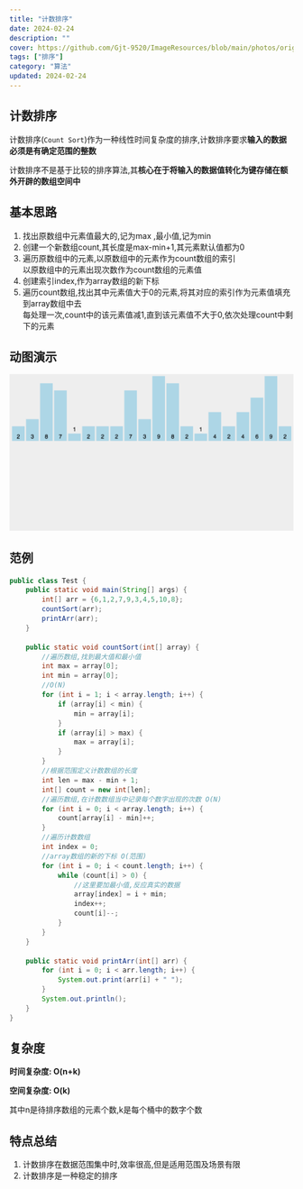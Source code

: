 ```yaml
---
title: "计数排序"
date: 2024-02-24
description: ""
cover: https://github.com/Gjt-9520/ImageResources/blob/main/photos/original/Ximage27.jpg?raw=true
tags: ["排序"]
category: "算法"
updated: 2024-02-24
---
```


## 计数排序

计数排序(`Count Sort`)作为一种线性时间复杂度的排序,计数排序要求**输入的数据必须是有确定范围的整数**

计数排序不是基于比较的排序算法,其**核心在于将输入的数据值转化为键存储在额外开辟的数组空间中**

## 基本思路

1. 找出原数组中元素值最大的,记为max ,最小值,记为min
2. 创建一个新数组count,其长度是max-min+1,其元素默认值都为0
3. 遍历原数组中的元素,以原数组中的元素作为count数组的索引            
以原数组中的元素出现次数作为count数组的元素值
4. 创建索引index,作为array数组的新下标
5. 遍历count数组,找出其中元素值大于0的元素,将其对应的索引作为元素值填充到array数组中去                  
每处理一次,count中的该元素值减1,直到该元素值不大于0,依次处理count中剩下的元素

## 动图演示

![计数排序](../images/计数排序.png)

## 范例 

```java
public class Test {
    public static void main(String[] args) {
        int[] arr = {6,1,2,7,9,3,4,5,10,8};
        countSort(arr);
        printArr(arr);
    }

    public static void countSort(int[] array) {
        //遍历数组,找到最大值和最小值
        int max = array[0];
        int min = array[0];
        //O(N)
        for (int i = 1; i < array.length; i++) {
            if (array[i] < min) {
                min = array[i];
            }
            if (array[i] > max) {
                max = array[i];
            }
        }
        //根据范围定义计数数组的长度
        int len = max - min + 1;
        int[] count = new int[len];
        //遍历数组,在计数数组当中记录每个数字出现的次数 O(N)
        for (int i = 0; i < array.length; i++) {
            count[array[i] - min]++;
        }
        //遍历计数数组
        int index = 0;
        //array数组的新的下标 O(范围)
        for (int i = 0; i < count.length; i++) {
            while (count[i] > 0) {
                //这里要加最小值,反应真实的数据
                array[index] = i + min;
                index++;
                count[i]--;
            }
        }
    }

    public static void printArr(int[] arr) {
        for (int i = 0; i < arr.length; i++) {
            System.out.print(arr[i] + " ");
        }
        System.out.println();
    }
}
```

## 复杂度

**时间复杂度: O(n+k)**

**空间复杂度: O(k)**

其中n是待排序数组的元素个数,k是每个桶中的数字个数

## 特点总结

1. 计数排序在数据范围集中时,效率很高,但是适用范围及场景有限
2. 计数排序是一种稳定的排序